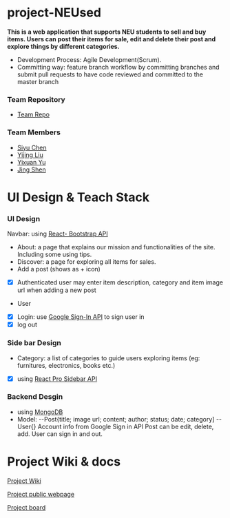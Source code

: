 # project-NEUsed
**This is a web application that supports NEU students to sell and buy items. Users can post their items for sale, edit and delete their post and explore things by different categories.**

- Development Process: Agile Development(Scrum).
- Committing way: feature branch workflow by committing branches and submit pull requests to have code reviewed and committed to the master branch

### Team Repository
- [Team Repo](https://github.ccs.neu.edu/orgs/2020FACS5500SV/teams/project-neused-team)

### Team Members
- [Siyu Chen](https://github.ccs.neu.edu/siyuchen2020)
- [Yijing Liu](https://github.ccs.neu.edu/yijingliu)
- [Yixuan Yu](https://github.ccs.neu.edu/nancyyu)
- [Jing Shen](https://github.ccs.neu.edu/jshen1110)


# UI Design & Teach Stack

### UI Design
Navbar: using [React- Bootstrap API](https://react-bootstrap.github.io/)
- About: a page that explains our mission and functionalities of the site. Including some using tips.
- Discover: a page for exploring all items for sales.
- Add a post (shows as + icon)
- [x] Authenticated user may enter item description, category and item image url when adding a new post
- User
- [x] Login: use [Google Sign-In API](https://developers.google.com/identity) to sign user in
- [x] log out 

### Side bar Design
- Category: a list of categories to guide users exploring items (eg: furnitures, electronics, books etc.)
- [x] using [React Pro Sidebar API](https://www.npmjs.com/package/react-pro-sidebar)

### Backend Desgin
- using [MongoDB](https://www.mongodb.com/)
- Model: 
--Post{title; image url; content; author; status; date; category]
-- User{} Account info from Google Sign in API
Post can be edit, delete, add. User can sign in and out.

# Project Wiki & docs

[Project Wiki](https://github.ccs.neu.edu/2020FACS5500SV/project-NEUsed/wiki)

[Project public webpage](https://pages.github.ccs.neu.edu/2020FACS5500SV/project-NEUsed/)

[Project board](https://github.ccs.neu.edu/2020FACS5500SV/project-NEUsed/projects)

